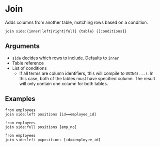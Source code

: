 # Join

Adds columns from another table, matching rows based on a condition.

```prql_no_test
join side:{inner|left|right|full} {table} {[conditions]}
```

## Arguments

- `side` decides which rows to include. Defaults to `inner`
- Table reference
- List of conditions
  - If all terms are column identifiers, this will compile to `USING(...)`. In
    this case, both of the tables must have specified column. The result will
    only contain one column for both tables.

## Examples

```prql
from employees
join side:left positions [id==employee_id]
```

```prql
from employees
join side:full positions [emp_no]
```

```prql
from employees
join side:left p=positions [id==employee_id]
```
